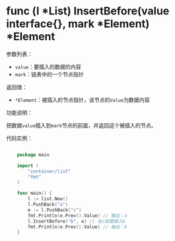 # func (l *List) InsertBefore(value interface{}, mark *Element) *Element

参数列表：

- `value`：要插入的数据的内容
- `mark`：链表中的一个节点指针

返回值：

- `*Element`：被插入的节点指针，该节点的`Value`为数据内容

功能说明：

把数据`value`插入到`mark`节点的前面，并返回这个被插入的节点。

代码实例：

```go

	package main

	import (
		"container/list"
		"fmt"
	)

	func main() {
		l := list.New()
		l.PushBack("a")
		e := l.PushBack("c")
		fmt.Println(e.Prev().Value) // 输出：a
		l.InsertBefore("b", e) // 在c前面插入b
		fmt.Println(e.Prev().Value) // 输出：b
	}

```